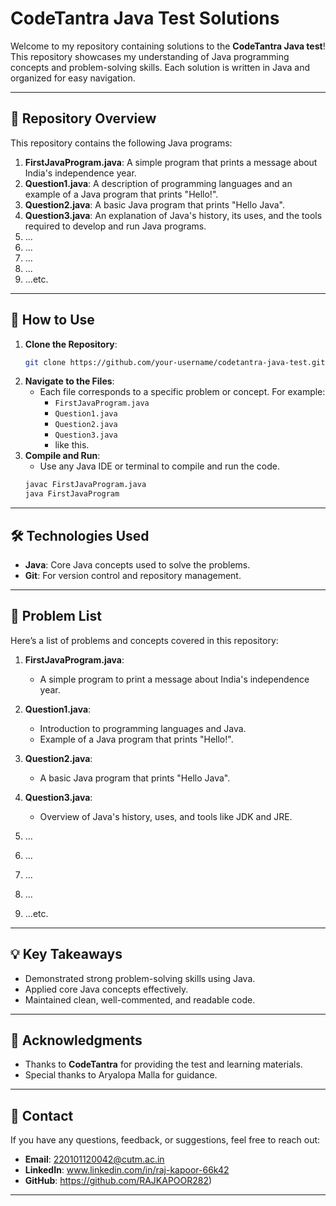 
# CodeTantra Java Test Solutions

Welcome to my repository containing solutions to the **CodeTantra Java test**! This repository showcases my understanding of Java programming concepts and problem-solving skills. Each solution is written in Java and organized for easy navigation.

---

## 📁 Repository Overview

This repository contains the following Java programs:

1. **FirstJavaProgram.java**: A simple program that prints a message about India's independence year.
2. **Question1.java**: A description of programming languages and an example of a Java program that prints "Hello!".
3. **Question2.java**: A basic Java program that prints "Hello Java".
4. **Question3.java**: An explanation of Java's history, its uses, and the tools required to develop and run Java programs.
5. ...
6. ...
7. ...
8. ...
9. ...etc.

---

## 🚀 How to Use

1. **Clone the Repository**:
   ```bash
   git clone https://github.com/your-username/codetantra-java-test.git
   ```
2. **Navigate to the Files**:
   - Each file corresponds to a specific problem or concept. For example:
     - `FirstJavaProgram.java`
     - `Question1.java`
     - `Question2.java`
     - `Question3.java`
     - like this.
3. **Compile and Run**:
   - Use any Java IDE or terminal to compile and run the code.
   ```bash
   javac FirstJavaProgram.java
   java FirstJavaProgram
   ```

---

## 🛠️ Technologies Used

- **Java**: Core Java concepts used to solve the problems.
- **Git**: For version control and repository management.

---

## 📝 Problem List

Here’s a list of problems and concepts covered in this repository:

1. **FirstJavaProgram.java**:
   - A simple program to print a message about India's independence year.

2. **Question1.java**:
   - Introduction to programming languages and Java.
   - Example of a Java program that prints "Hello!".

3. **Question2.java**:
   - A basic Java program that prints "Hello Java".

4. **Question3.java**:
   - Overview of Java's history, uses, and tools like JDK and JRE.

5. ...
6. ...
7. ...
8. ...
9. ...etc.


---

## 💡 Key Takeaways

- Demonstrated strong problem-solving skills using Java.
- Applied core Java concepts effectively.
- Maintained clean, well-commented, and readable code.

---

## 🙏 Acknowledgments

- Thanks to **CodeTantra** for providing the test and learning materials.
- Special thanks to Aryalopa Malla for guidance.

---

## 📧 Contact

If you have any questions, feedback, or suggestions, feel free to reach out:

- **Email**: 220101120042@cutm.ac.in
- **LinkedIn**: www.linkedin.com/in/raj-kapoor-66k42
- **GitHub**: https://github.com/RAJKAPOOR282)

---
